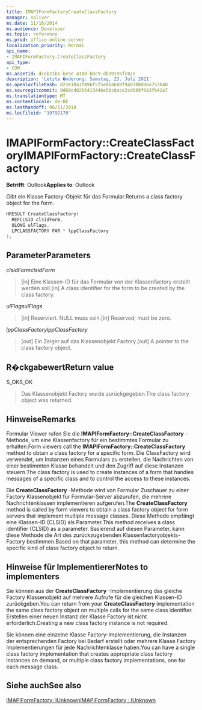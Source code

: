 ```yaml
---
title: IMAPIFormFactoryCreateClassFactory
manager: soliver
ms.date: 11/16/2014
ms.audience: Developer
ms.topic: reference
ms.prod: office-online-server
localization_priority: Normal
api_name:
- IMAPIFormFactory.CreateClassFactory
api_type:
- COM
ms.assetid: dceb21b1-be5e-418d-b0c9-db39195fc82e
description: 'Letzte �nderung: Samstag, 23. Juli 2011'
ms.openlocfilehash: 823e10a1f496f5f5e8bab00f94d700d06e753b48
ms.sourcegitcommit: 9d60cd82b5413446e5bc8ace2cd689f683fb41a7
ms.translationtype: MT
ms.contentlocale: de-DE
ms.lasthandoff: 06/11/2018
ms.locfileid: "19792170"
---
```

# <a name="imapiformfactorycreateclassfactory"></a><span data-ttu-id="d6274-103">IMAPIFormFactory::CreateClassFactory</span><span class="sxs-lookup"><span data-stu-id="d6274-103">IMAPIFormFactory::CreateClassFactory</span></span>

  
  
<span data-ttu-id="d6274-104">**Betrifft**: Outlook</span><span class="sxs-lookup"><span data-stu-id="d6274-104">**Applies to**: Outlook</span></span> 
  
<span data-ttu-id="d6274-105">Gibt ein Klasse Factory-Objekt für das Formular.</span><span class="sxs-lookup"><span data-stu-id="d6274-105">Returns a class factory object for the form.</span></span>
  
```cpp
HRESULT CreateClassFactory(
  REFCLSID clsidForm,
  ULONG ulFlags,
  LPCLASSFACTORY FAR * lppClassFactory
);
```

## <a name="parameters"></a><span data-ttu-id="d6274-106">Parameter</span><span class="sxs-lookup"><span data-stu-id="d6274-106">Parameters</span></span>

 <span data-ttu-id="d6274-107">_clsidForm_</span><span class="sxs-lookup"><span data-stu-id="d6274-107">_clsidForm_</span></span>
  
> <span data-ttu-id="d6274-108">[in] Eine Klassen-ID für das Formular von der Klassenfactory erstellt werden soll.</span><span class="sxs-lookup"><span data-stu-id="d6274-108">[in] A class identifier for the form to be created by the class factory.</span></span>
    
 <span data-ttu-id="d6274-109">_ulFlags_</span><span class="sxs-lookup"><span data-stu-id="d6274-109">_ulFlags_</span></span>
  
> <span data-ttu-id="d6274-110">[in] Reserviert. NULL muss sein.</span><span class="sxs-lookup"><span data-stu-id="d6274-110">[in] Reserved; must be zero.</span></span>
    
 <span data-ttu-id="d6274-111">_lppClassFactory_</span><span class="sxs-lookup"><span data-stu-id="d6274-111">_lppClassFactory_</span></span>
  
> <span data-ttu-id="d6274-112">[out] Ein Zeiger auf das Klassenobjekt Factory.</span><span class="sxs-lookup"><span data-stu-id="d6274-112">[out] A pointer to the class factory object.</span></span>
    
## <a name="return-value"></a><span data-ttu-id="d6274-113">R�ckgabewert</span><span class="sxs-lookup"><span data-stu-id="d6274-113">Return value</span></span>

<span data-ttu-id="d6274-114">S_OK</span><span class="sxs-lookup"><span data-stu-id="d6274-114">S_OK</span></span> 
  
> <span data-ttu-id="d6274-115">Das Klassenobjekt Factory wurde zurückgegeben.</span><span class="sxs-lookup"><span data-stu-id="d6274-115">The class factory object was returned.</span></span>
    
## <a name="remarks"></a><span data-ttu-id="d6274-116">Hinweise</span><span class="sxs-lookup"><span data-stu-id="d6274-116">Remarks</span></span>

<span data-ttu-id="d6274-117">Formular Viewer rufen Sie die **IMAPIFormFactory::CreateClassFactory** -Methode, um eine Klassenfactory für ein bestimmtes Formular zu erhalten.</span><span class="sxs-lookup"><span data-stu-id="d6274-117">Form viewers call the **IMAPIFormFactory::CreateClassFactory** method to obtain a class factory for a specific form.</span></span> <span data-ttu-id="d6274-118">Die ClassFactory wird verwendet, um Instanzen eines Formulars zu erstellen, die Nachrichten von einer bestimmten Klasse behandelt und den Zugriff auf diese Instanzen steuern.</span><span class="sxs-lookup"><span data-stu-id="d6274-118">The class factory is used to create instances of a form that handles messages of a specific class and to control the access to these instances.</span></span> 
  
<span data-ttu-id="d6274-119">Die **CreateClassFactory** -Methode wird von Formular Zuschauer zu einer Factory Klassenobjekt für Formular-Server abzurufen, die mehrere Nachrichtenklassen implementieren aufgerufen.</span><span class="sxs-lookup"><span data-stu-id="d6274-119">The **CreateClassFactory** method is called by form viewers to obtain a class factory object for form servers that implement multiple message classes.</span></span> <span data-ttu-id="d6274-120">Diese Methode empfängt eine Klassen-ID (CLSID) als Parameter.</span><span class="sxs-lookup"><span data-stu-id="d6274-120">This method receives a class identifier (CLSID) as a parameter.</span></span> <span data-ttu-id="d6274-121">Basierend auf diesen Parameter, kann diese Methode die Art des zurückzugebenden Klassenfactoryobjekts-Factory bestimmen.</span><span class="sxs-lookup"><span data-stu-id="d6274-121">Based on that parameter, this method can determine the specific kind of class factory object to return.</span></span> 
  
## <a name="notes-to-implementers"></a><span data-ttu-id="d6274-122">Hinweise für Implementierer</span><span class="sxs-lookup"><span data-stu-id="d6274-122">Notes to implementers</span></span>

<span data-ttu-id="d6274-123">Sie können aus der **CreateClassFactory** -Implementierung das gleiche Factory Klassenobjekt auf mehrere Aufrufe für die gleichen Klassen-ID zurückgeben.</span><span class="sxs-lookup"><span data-stu-id="d6274-123">You can return from your **CreateClassFactory** implementation the same class factory object on multiple calls for the same class identifier.</span></span> <span data-ttu-id="d6274-124">Erstellen einer neuen Instanz der Klasse Factory ist nicht erforderlich.</span><span class="sxs-lookup"><span data-stu-id="d6274-124">Creating a new class factory instance is not required.</span></span> 
  
<span data-ttu-id="d6274-125">Sie können eine einzelne Klasse Factory-Implementierung, die Instanzen der entsprechenden Factory bei Bedarf erstellt oder mehrere Klasse Factory Implementierungen für jede Nachrichtenklasse haben.</span><span class="sxs-lookup"><span data-stu-id="d6274-125">You can have a single class factory implementation that creates appropriate class factory instances on demand, or multiple class factory implementations, one for each message class.</span></span>
  
## <a name="see-also"></a><span data-ttu-id="d6274-126">Siehe auch</span><span class="sxs-lookup"><span data-stu-id="d6274-126">See also</span></span>



[<span data-ttu-id="d6274-127">IMAPIFormFactory: IUnknown</span><span class="sxs-lookup"><span data-stu-id="d6274-127">IMAPIFormFactory : IUnknown</span></span>](imapiformfactoryiunknown.md)


